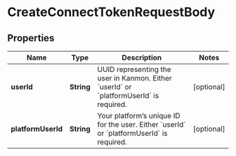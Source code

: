 

# CreateConnectTokenRequestBody


## Properties

| Name | Type | Description | Notes |
|------------ | ------------- | ------------- | -------------|
|**userId** | **String** | UUID representing the user in Kanmon. Either &#x60;userId&#x60; or &#x60;platformUserId&#x60; is required. |  [optional] |
|**platformUserId** | **String** | Your platform’s unique ID for the user. Either &#x60;userId&#x60; or &#x60;platformUserId&#x60; is required. |  [optional] |



